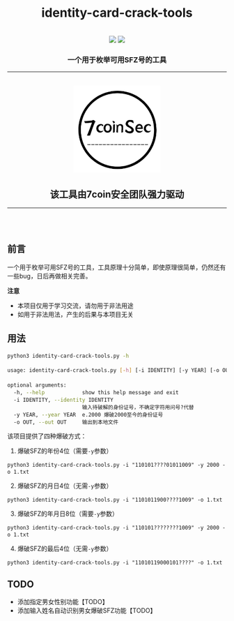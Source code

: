 <h1 align="center">identity-card-crack-tools</h1>
<br>

<div align="center">
<img src="https://img.shields.io/github/pipenv/locked/python-version/metabolize/rq-dashboard-on-heroku?style=for-the-badge&logo=appveyor">
<img src="https://img.shields.io/github/stars/7coinSec/identity-card-crack-tools?style=for-the-badge&logo=appveyor">
</div>


<h3 align="center">一个用于枚举可用SFZ号的工具</h3>

<hr>
	<br>
<div align="center">
		<img width="200" src="images/logo.jpg">
</div>
<h2 align="center">该工具由7coin安全团队强力驱动</h2>
<hr>
	<br>
	<br>




## 前言

一个用于枚举可用SFZ号的工具，工具原理十分简单，即使原理很简单，仍然还有一些bug，日后再做相关完善。

**注意**

- 本项目仅用于学习交流，请勿用于非法用途
- 如用于非法用法，产生的后果与本项目无关



## 用法

```sh
python3 identity-card-crack-tools.py -h

usage: identity-card-crack-tools.py [-h] [-i IDENTITY] [-y YEAR] [-o OUT]

optional arguments:
  -h, --help            show this help message and exit
  -i IDENTITY, --identity IDENTITY
                        输入待破解的身份证号，不确定字符用问号?代替
  -y YEAR, --year YEAR  e.2000 爆破2000至今的身份证号
  -o OUT, --out OUT     输出到本地文件
```

该项目提供了四种爆破方式：

1. 爆破SFZ的年份4位（需要`-y`参数）

```
python3 identity-card-crack-tools.py -i "110101????01011009" -y 2000 -o 1.txt
```

2. 爆破SFZ的月日4位（无需`-y`参数）

```
python3 identity-card-crack-tools.py -i "1101011900????1009" -o 1.txt
```

3. 爆破SFZ的年月日8位（需要`-y`参数）

```
python3 identity-card-crack-tools.py -i "110101????????1009" -y 2000 -o 1.txt
```

4. 爆破SFZ的最后4位（无需`-y`参数）

```
python3 identity-card-crack-tools.py -i "11010119000101????" -o 1.txt
```

## TODO

- 添加指定男女性别功能【TODO】
- 添加输入姓名自动识别男女爆破SFZ功能【TODO】

